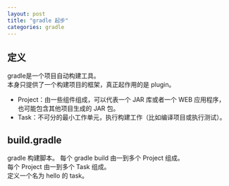 ```yaml
---
layout: post
title: "gradle 起步"
categories: gradle
---
```


## 定义

gradle是一个项目自动构建工具。  
本身只提供了一个构建项目的框架，真正起作用的是 plugin。

- Project：由一些组件组成，可以代表一个 JAR 库或者一个 WEB 应用程序，也可能包含其他项目生成的 JAR 包。
- Task：不可分的最小工作单元，执行构建工作（比如编译项目或执行测试）。

## build.gradle

gradle 构建脚本。
每个 gradle build 由一到多个 Project 组成。  
每个 Project 由一到多个 Task 组成。  
定义一个名为 hello 的 task。
